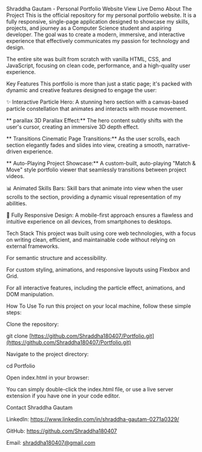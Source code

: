 Shraddha Gautam - Personal Portfolio Website
View Live Demo <!-- <-- IMPORTANT: Replace with your live Netlify URL -->
About The Project
This is the official repository for my personal portfolio website. It is a fully responsive, single-page application designed to showcase my skills, projects, and journey as a Computer Science student and aspiring developer. The goal was to create a modern, immersive, and interactive experience that effectively communicates my passion for technology and design.

The entire site was built from scratch with vanilla HTML, CSS, and JavaScript, focusing on clean code, performance, and a high-quality user experience.

Key Features
This portfolio is more than just a static page; it's packed with dynamic and creative features designed to engage the user:

✨ Interactive Particle Hero: A stunning hero section with a canvas-based particle constellation that animates and interacts with mouse movement.

** parallax 3D Parallax Effect:** The hero content subtly shifts with the user's cursor, creating an immersive 3D depth effect.

** Transitions Cinematic Page Transitions:** As the user scrolls, each section elegantly fades and slides into view, creating a smooth, narrative-driven experience.

** Auto-Playing Project Showcase:** A custom-built, auto-playing "Match & Move" style portfolio viewer that seamlessly transitions between project videos.

📊 Animated Skills Bars: Skill bars that animate into view when the user scrolls to the section, providing a dynamic visual representation of my abilities.

📱 Fully Responsive Design: A mobile-first approach ensures a flawless and intuitive experience on all devices, from smartphones to desktops.

Tech Stack
This project was built using core web technologies, with a focus on writing clean, efficient, and maintainable code without relying on external frameworks.

For semantic structure and accessibility.

For custom styling, animations, and responsive layouts using Flexbox and Grid.

For all interactive features, including the particle effect, animations, and DOM manipulation.

How To Use
To run this project on your local machine, follow these simple steps:

Clone the repository:

git clone [https://github.com/Shraddha180407/Portfolio.git](https://github.com/Shraddha180407/Portfolio.git)

Navigate to the project directory:

cd Portfolio

Open index.html in your browser:

You can simply double-click the index.html file, or use a live server extension if you have one in your code editor.

Contact
Shraddha Gautam

LinkedIn: https://www.linkedin.com/in/shraddha-gautam-0271a0329/

GitHub: https://github.com/Shraddha180407

Email: shraddha180407@gmail.com
